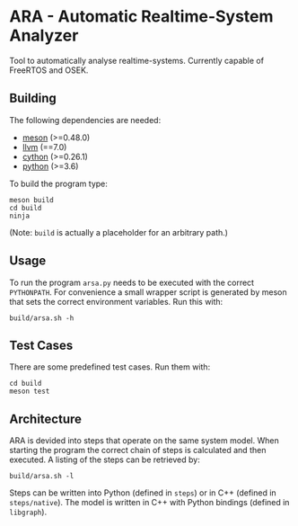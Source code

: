ARA - Automatic Realtime-System Analyzer
========================================

Tool to automatically analyse realtime-systems.
Currently capable of FreeRTOS and OSEK.

Building
--------

The following dependencies are needed:

- [meson](https://mesonbuild.com/) (>=0.48.0)
- [llvm](http://llvm.org/) (==7.0)
- [cython](https://cython.org/) (>=0.26.1)
- [python](https://www.python.org/) (>=3.6)


To build the program type:
```
meson build
cd build
ninja
```
(Note: `build` is actually a placeholder for an arbitrary path.)

Usage
-----

To run the program `arsa.py` needs to be executed with the correct `PYTHONPATH`.
For convenience a small wrapper script is generated by meson that sets the correct environment variables. Run this with:
```
build/arsa.sh -h
```

Test Cases
----------

There are some predefined test cases. Run them with:
```
cd build
meson test
```

Architecture
------------

ARA is devided into steps that operate on the same system model. When starting the program the correct chain of steps is calculated and then executed. A listing of the steps can be retrieved by:
```
build/arsa.sh -l
```
Steps can be written into Python (defined in `steps`) or in C++ (defined in `steps/native`).
The model is written in C++ with Python bindings (defined in `libgraph`).
